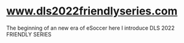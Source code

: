 # www.dls2022friendlyseries.com
The beginning of an new era of eSoccer here I introduce DLS 2022 FRIENDLY SERIES 
